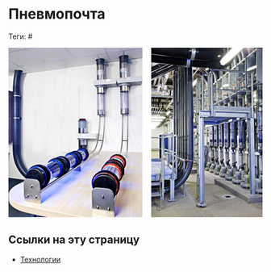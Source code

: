 # Пневмопочта

Теги: #

![../assets/пневмопочта.jpg](../assets/%D0%BF%D0%BD%D0%B5%D0%B2%D0%BC%D0%BE%D0%BF%D0%BE%D1%87%D1%82%D0%B0.jpg)

## Ссылки на эту страницу

* [Технологии](%D0%A2%D0%B5%D1%85%D0%BD%D0%BE%D0%BB%D0%BE%D0%B3%D0%B8%D0%B8.md)

